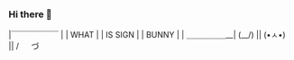 ### Hi there 👋

|￣￣￣￣￣￣ |
|     WHAT    |
|    IS SIGN  | 
|     BUNNY   |
| ＿＿＿＿＿__| 
(\__/) || 
(•ㅅ•) || 
/ 　 づ
